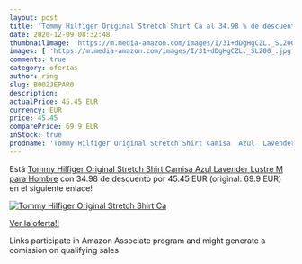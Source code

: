 ```yaml
---
layout: post
title: 'Tommy Hilfiger Original Stretch Shirt Ca al 34.98 % de descuento'
date: 2020-12-09 08:32:48
thumbnailImage: 'https://m.media-amazon.com/images/I/31+dDgHgCZL._SL200_.jpg'
images: [ 'https://m.media-amazon.com/images/I/31+dDgHgCZL._SL200_.jpg' ]
comments: true
category: ofertas
author: ring
slug: B00ZJEPAR0
description:
actualPrice: 45.45 EUR
currency: EUR
price: 45.45
comparePrice: 69.9 EUR
inStock: true
prodname: 'Tommy Hilfiger Original Stretch Shirt Camisa  Azul  Lavender Lustre   M para Hombre'
---
```


Está [Tommy Hilfiger Original Stretch Shirt Camisa  Azul  Lavender Lustre   M para Hombre](https://www.amazon.es/dp/B00ZJEPAR0/?tag=tolees-21) con 34.98 de descuento por 45.45 EUR (original: 69.9 EUR) en el siguiente enlace!

[![Tommy Hilfiger Original Stretch Shirt Ca](https://m.media-amazon.com/images/I/31+dDgHgCZL._SL200_.jpg)](https://www.amazon.es/dp/B00ZJEPAR0/?tag=tolees-21)

[Ver la oferta!!](https://www.amazon.es/dp/B00ZJEPAR0/?tag=tolees-21)

Links participate in Amazon Associate program and might generate a comission on qualifying sales


